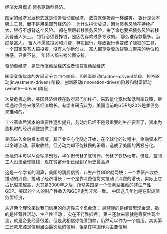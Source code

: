 经济发展模式   债务驱动型经济。

国家的经济发展模式就是债务驱动型经济。 放贷就像吸毒一样酸爽。 银行是资本吸血工具，而不是用来调节经济的。 为什么拼命放贷，因为债务风险在持续扩大，银行不想背这个风险。 都在层层转移债务风险，拼了命也要把债务风险转移到普通人头上。 银行必须要挣钱，是因为存款过多导致的。 那么谁存款最多。当然是富人。 富人不愿意投资和消费，存进银行，导致银行也变成了赚钱的工具。 一个国家没有人搞投资，没有人创新创业。 富人都享受着放贷吸血带来的地位和快感。只贪不花。 年轻人都去考公图安稳。


驱动型经济，是货币驱动型经济或者信贷驱动型经济


国家竞争优势的发展可分为四个阶段，即要素驱动(factor—driven)阶段、投资驱动(investment-driven) 阶段、创新驱动(innovation-driven)阶段和财富驱动(wealth—driven)阶段 ..



次贷危机之后，美国经济继续在政府部门加杠杆，采取量化宽松和低利率政策，继续通过债务来维系经济增长。有学者研究认为，美国当前的GDP的20%是靠债务来推动的。


工业革命后资本的重要性逐步提升，劳动力已经不是最重要的生产要素了，资本为危机时的经济调整提供了缓冲，


美国进入金融资本领域，其产业空心化随之开始，在全球化的过程中，金融资本可以全球流动，获取收益，但劳动力却不能移民的矛盾，造成了美国的两极分化。


金融资本可以从全球挣到钱，华尔街代替了底特律，代替了铁锈地带。但是，蓝领工人没法全球赚钱，现在贫富分化已经到了历史最高点



这是一个学者的测算，美国的消费信贷、非生产性GDP就两块：一个靠资产收益推动的消费，拉动了经济增长；一个是靠消费信贷来拉动了消费的增长，实际上它占比越来越高，尤其是2000年之后，所以美国是一个债务型推动的非生产性GDP。美国的个人的财产性收入和GDP走势非常一致。
中国这几年也是在形成债务型经济，



从这两个理论来说我们信用的创造靠三个现金流：
最健康的是经营型现金流，指的是经营性活动、生产性活动；
实在不行靠抵押；
第三还款来源就是筹资性现金流，就是企业经营很差，但是我相信你能借到款，仍然可以作为一个信用。其实第三还款来源是信用里面最次级的信用，但是在中国作为主要信用







